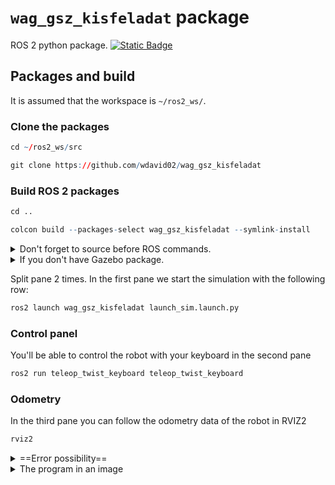 # `wag_gsz_kisfeladat` package
ROS 2 python package.  [![Static Badge](https://img.shields.io/badge/ROS_2-Humble-34aec5)](https://docs.ros.org/en/humble/)

## Packages and build

It is assumed that the workspace is `~/ros2_ws/`.

### Clone the packages
``` r
cd ~/ros2_ws/src
```
``` r
git clone https://github.com/wdavid02/wag_gsz_kisfeladat
```

### Build ROS 2 packages
``` r
cd ..
```
``` r
colcon build --packages-select wag_gsz_kisfeladat --symlink-install
```

<details>
<summary> Don't forget to source before ROS commands.</summary>

``` bash
source ~/ros2_ws/install/setup.bash
```
</details>

<details>
<summary> If you don't have Gazebo package.</summary>

``` bash
sudo apt install ros_humble_gazebo_ros_pkgs
```
</details>

Split pane 2 times. In the first pane we start the simulation with the following row:
``` r
ros2 launch wag_gsz_kisfeladat launch_sim.launch.py

```
### Control panel
You'll be able to control the robot with your keyboard in the second pane
``` r
ros2 run teleop_twist_keyboard teleop_twist_keyboard

```
### Odometry
In the third pane you can follow the odometry data of the robot in RVIZ2
``` r
rviz2

```
<details>
<summary> ==Error possibility==</summary>

``` bash
If you want to control the bot, the teleop pane must be active instead of Gazebo. Click there to activate it.
```
</details>

<details>
<summary>The program in an image</summary>

``` bash
![The program structure](/block_diagram.png)
```
</details>